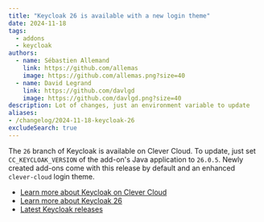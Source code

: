 ```yaml
---
title: "Keycloak 26 is available with a new login theme"
date: 2024-11-18
tags:
  - addons
  - keycloak
authors:
  - name: Sébastien Allemand
    link: https://github.com/allemas
    image: https://github.com/allemas.png?size=40
  - name: David Legrand
    link: https://github.com/davlgd
    image: https://github.com/davlgd.png?size=40
description: Lot of changes, just an environment variable to update
aliases:
- /changelog/2024-11-18-keycloak-26
excludeSearch: true
---
```


The `26` branch of Keycloak is available on Clever Cloud. To update, just set `CC_KEYCLOAK_VERSION` of the add-on's Java application to `26.0.5`. Newly created add-ons come with this release by default and an enhanced `clever-cloud` login theme.

- [Learn more about Keycloak on Clever Cloud](/developers/doc/addons/keycloak/)
- [Learn more about Keycloak 26](https://www.keycloak.org/2024/10/keycloak-2600-released.html)
- [Latest Keycloak releases](https://github.com/keycloak/keycloak/releases)
